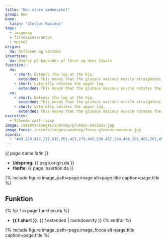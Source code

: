 ```yaml
---
title: "Den store sædemuskel"
group: Ben
name:
  latin: "Gluteus Maximus"
tags:
  - imagemap
  - fitnessinstruktør
  - muskel
origin: 
  da: Hofteben og korsben
insertion: 
  da: Øverst på bagsiden af låret og dens fascie
function:
  da:
    - short: Extends the leg at the hip.
      extended: This means that the gluteus maximus muscle straightens the hip joint such that there is an increase in the angle between the upper leg and the torso.
    - short: Laterally rotates the upper leg.
      extended: This means that the gluteus maximus muscle rotates the upper leg outward around the axis of the bone (i.e. it rotates the upper leg away from the vertical midline of the body).
  en:
    - short: Extends the leg at the hip.
      extended: This means that the gluteus maximus muscle straightens the hip joint such that there is an increase in the angle between the upper leg and the torso.
    - short: Laterally rotates the upper leg.
      extended: This means that the gluteus maximus muscle rotates the upper leg outward around the axis of the bone (i.e. it rotates the upper leg away from the vertical midline of the body).
exercises:
  - Stående calf-raise
image: /assets/images/anatomy/gluteus-maximus.jpg
image_focus: /assets/images/anatomy/focus-gluteus-maximus.jpg
coords:
  - "440,220,417,237,415,261,423,279,445,280,457,264,466,281,488,282,497,265,494,237,474,220,457,241"
---
```


_{{ page.name.latin }}_

- **Udspring**: {{ page.origin.da }}
- **Hæfte**: {{ page.insertion.da }}

{% include figure image_path=page.image alt=page.title caption=page.title %}

## Funktion

{% for f in page.function.da %}
- **{{ f.short }}**.
  {{ f.extended | markdownify }}
{% endfor %}

{% include figure image_path=page.image_focus alt=page.title caption=page.title %}
